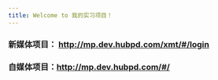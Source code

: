 ```yaml
---
title: Welcome to 我的实习项目！
---
```

### 新媒体项目： http://mp.dev.hubpd.com/xmt/#/login
### 自媒体项目：http://mp.dev.hubpd.com/#/
